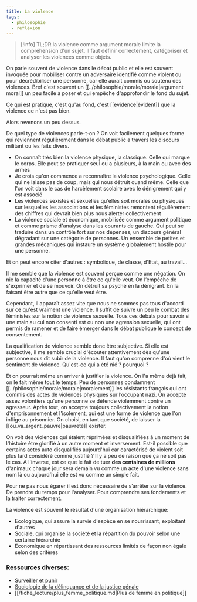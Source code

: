 ```yaml
---
title: La violence
tags:
  - philosophie
  - reflexion
---
```


> [!info] TL;DR
> la violence comme argument morale limite la compréhension d'un sujet. Il faut définir correctement, catégoriser et analyser les violences comme objets.

On parle souvent de violence dans le débat public et elle est souvent invoquée pour mobiliser contre un adversaire identifié comme violent ou pour décrédibiliser une personne, car elle aurait commis ou soutenu des violences. Bref c'est souvent un [[../philosophie/morale/morale|argument moral]] un peu facile à poser et qui empêche d'approfondir le fond du sujet.

Ce qui est pratique, c'est qu'au fond, c'est [[evidence|évident]] que la violence ce n'est pas bien.

Alors revenons un peu dessus.

De quel type de violences parle-t-on ? On voit facilement quelques forme qui reviennent régulièrement dans le débat public a travers les discours militant ou les faits divers.

- On connaît très bien la violence physique, la classique. Celle qui marque le corps. Elle peut se pratiquer seul ou a plusieurs, à la main ou avec des armes
- Je crois qu'on commence a reconnaître la violence psychologique. Celle qui ne laisse pas de coup, mais qui nous détruit quand même. Celle que l'on voit dans le cas de harcèlement scolaire avec le dénigrement qui y est associé
- Les violences sexistes et sexuelles qu'elles soit morales ou physiques sur lesquelles les associations et les féministes remontent régulièrement des chiffres qui devrait bien plus nous alerter collectivement
- La violence sociale et économique, mobilisée comme argument politique et comme prisme d'analyse dans les courants de gauche. Qui peut se traduire dans un contrôle fort sur nos dépenses, un discours général dégradant sur une catégorie de personnes. Un ensemble de petites et grandes mécaniques qui instaure un système globalement hostile pour une personne.

Et on peut encore citer d'autres : symbolique, de classe, d'Etat, au travail…

Il me semble que la violence est souvent perçue comme une négation. On nie la capacité d'une personne à être ce qu'elle veut. On l’empêche de s'exprimer et de se mouvoir. On détruit sa psyché en la dénigrant. En la faisant être autre que ce qu'elle veut être.

Cependant, il apparaît assez vite que nous ne sommes pas tous d'accord sur ce qu'est vraiment une violence. Il suffit de suivre un peu le combat des féministes sur la notion de violence sexuelle. Tous ces débats pour savoir si une main au cul non consenti est ou non une agression sexuelle, qui ont permis de ramener et de faire émerger dans le débat publique le concept de consentement.

La qualification de violence semble donc être subjective. Si elle est subjective, il me semble crucial d'écouter attentivement dès qu'une personne nous dit subir de la violence. Il faut qu'on comprenne d'où vient le sentiment de violence. Qu'est-ce qui a été nié ? pourquoi ?

Et on pourrait même en arriver à justifier la violence. On l'a même déjà fait, on le fait même tout le temps. Peu de personnes condamnent [[../philosophie/morale/morale|moralement]] les résistants français qui ont commis des actes de violences physiques sur l’occupant nazi. On accepte assez volontiers qu'une personne se défende violemment contre un agresseur. Après tout, on accepte toujours collectivement la notion d'emprisonnement et l'isolement, qui est une forme de violence que l'on inflige au prisonnier. On choisi, en tant que société, de laisser la [[ou_va_argent_pauvre|pauvreté]] exister.

On voit des violences qui étaient réprimées et disqualifiées à un moment de l'histoire être glorifié à un autre moment et inversement. Est-il possible que certains actes auto disqualifiés aujourd'hui car caractérisé de violent soit plus tard considéré comme justifié ? Il y a peu de raison que ça ne soit pas le cas. A l'inverse, est ce que le fait de tuer **des centaines de millions** d'animaux chaque jour sera demain vu comme un acte d'une violence sans nom là ou aujourd'hui elle est vu comme un simple fait.

Pour ne pas nous égarer il est donc nécessaire de s’arrêter sur la violence. De prendre du temps pour l'analyser. Pour comprendre ses fondements et la traiter correctement.

La violence est souvent le résultat d'une organisation hiérarchique:

- Ecologique, qui assure la survie d'espèce en se nourrissant, exploitant d'autres
- Sociale, qui organise la société et la répartition du pouvoir selon une certaine hiérarchie
- Economique en répartissant des ressources limités de façon non égale selon des critères

### Ressources diverses:

- [Surveiller et punir ](https://www.gallimard.fr/Catalogue/GALLIMARD/Bibliotheque-des-Histoires/Surveiller-et-punir)
- [Sociologie de la délinquance et de la justice pénale](https://www.cairn.info/sociologie-de-la-delinquance-et-de-la-justice-pena--9782749207629.htm)
- [[/fiche_lecture/plus_femme_politique.md|Plus de femme en politique]]
